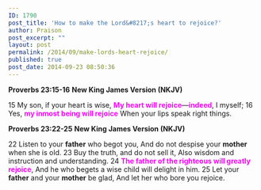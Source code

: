 ```yaml
---
ID: 1790
post_title: 'How to make the Lord&#8217;s heart to rejoice?'
author: Praison
post_excerpt: ""
layout: post
permalink: /2014/09/make-lords-heart-rejoice/
published: true
post_date: 2014-09-23 08:50:36
---
```

<strong>Proverbs 23:15-16</strong>
<strong> New King James Version (NKJV)</strong>

15 My son, if your heart is wise,
<span style="color: #ff00ff;"><strong>My heart will rejoice</strong></span>—<span style="color: #ff00ff;"><strong>indeed</strong></span>, I myself;
16 Yes, <span style="color: #ff00ff;"><strong>my inmost being will rejoice</strong></span>
When your lips speak right things.

<strong>Proverbs 23:22-25</strong>
<strong>New King James Version (NKJV)</strong>

22 Listen to your <strong>father</strong> who begot you,
And do not despise your <strong>mother</strong> when she is old.
23 Buy the truth, and do not sell it,
Also wisdom and instruction and understanding.
24 <span style="color: #ff00ff;"><strong>The father of the righteous will greatly rejoice</strong></span>,
And he who begets a wise child will delight in him.
25 Let your <strong>father</strong> and your <strong>mother</strong> be glad,
And let her who bore you rejoice.